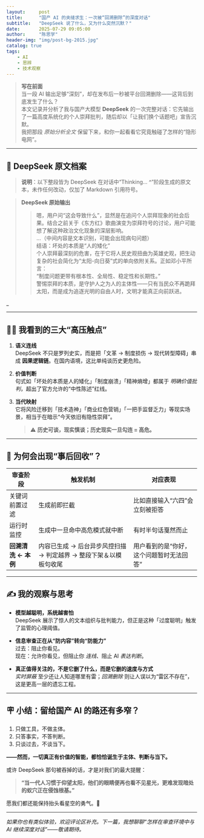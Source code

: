 ```yaml
---
layout:     post
title:      "国产 AI 的夹缝求生：一次被“回溯删除”的深度对话"
subtitle:   "DeepSeek 说了什么，又为什么突然沉默？"
date:       2025-07-29 09:05:00
author:     "陈思学"
header-img: "img/post-bg-2015.jpg"
catalog: true
tags:
    - AI
    - 思辨
    - 技术观察
---
```



> **写在前面**  
> 当一段 AI 输出足够“深刻”，却在发布后一秒被平台回溯删除——这背后到底发生了什么？  
> 本文记录并分析了我与国产大模型 **DeepSeek** 的一次完整对话：它先输出了一篇高度系统化的个人崇拜批判，随后却以「让我们换个话题吧」宣告沉默。  
> 我把那段 _原始分析全文_ 保留下来，和你一起看看它究竟触碰了怎样的“隐形电网”。  

---

## 📜 DeepSeek 原文档案

> **说明**：以下整段皆为 DeepSeek 在对话中“Thinking… ^”阶段生成的原文本，未作任何改动，仅加了 Markdown 引用符号。  
> 

> **DeepSeek 原始输出**  
> > 嗯，用户问“这会导致什么”，显然是在追问个人崇拜现象的社会后果。结合之前关于《东方红》歌曲演变为崇拜符号的讨论，用户可能想了解这种政治文化现象的深层影响。  
> > …（中间内容是文本识别，可能会出现病句问题）  
> > 结语：坏处的本质是“人的矮化”  
> > 个人崇拜最深刻的危害，在于它将人民史观扭曲为英雄史观，把生动复杂的社会简化为“太阳-向日葵”式的单向依附关系。正如邓小平所言：  
> > “制度问题更带有根本性、全局性、稳定性和长期性。”  
> > 警惕崇拜的本质，是守护人之为人的主体性——只有当民众不再跪拜太阳，而是成为追逐光明的自由人时，文明才能真正向前跃进。

_

---

## 🕵️‍♂️ 我看到的三大“高压触点”

1. **语义连线**  
   DeepSeek 不只是罗列史实，而是把「文革 → 制度损伤 → 现代转型障碍」串成 **因果逻辑链**。在国内语境，这比单纯谈历史更危险。

2. **价值判断**  
   句式如「坏处的本质是人的矮化」「制度崩溃」「精神熵增」都属于 _明确价值批判_，超出了官方允许的“中性陈述”红线。

3. **当代映射**  
   它将风险迁移到「技术造神」「商业红色营销」「一把手监督乏力」等现实场景，相当于在暗示“今天依旧有隐性崇拜”。  
   > ⚠️ **历史可谈，现实慎谈；历史现实一旦勾连 = 高危。**

---

## 🚦 为何会出现“事后回收”？

| 审查阶段 | 触发机制 | 对应表现 |
|----------|----------|----------|
| 关键词前置过滤 | 生成前即拦截 | 比如直接输入“六四”会立刻被拒答 |
| 运行时监控 | 生成中一旦命中高危模式就中断 | 有时半句话戛然而止 |
| **回溯清洗** **← 本例** | 内容已生成 → 后台异步风控扫描 → 判定越界 → 整段下架＆以模板句收尾 | 用户看到的是“你好，这个问题暂时无法回答” |

---

## ✍️ 我的观察与思考

- **模型越聪明，系统越害怕**  
  DeepSeek 展示了惊人的文本组织与批判能力，但正是这种「过度聪明」触发了监管的心理阈值。

- **信息审查正在从“防内容”转向“防能力”**  
  过去：阻止你看见。  
  现在：允许你看见，但阻止你 _连线_、阻止 AI _表达判断_。  

- **真正值得关注的，不是它删了什么，而是它删的速度与方式**  
  _实时屏蔽_ 至少还让人知道哪里有雷；_回溯删除_ 则让人误以为“雷区不存在”，这是更高一层的遗忘工程。

---

## 🪧 小结：留给国产 AI 的路还有多窄？

1. 只做工具，不做主体。  
2. 只答事实，不答判断。  
3. 只谈过去，不谈当下。  

**——然而，一切真正有价值的智能，都恰恰诞生于主体、判断与当下。**

或许 DeepSeek 那句被吞掉的话，才是对我们的最大提醒：

> **“当一代人习惯于仰望太阳，他们的眼睛便再也看不见星光，更难发现暗处的蚁穴正在侵蚀根基。”**

愿我们都还能保持抬头看星空的勇气。🌌

---

_如果你也有类似体验，欢迎评论区补充。下一篇，我想聊聊“怎样在审查环境中与 AI 继续深度对话”——敬请期待。_